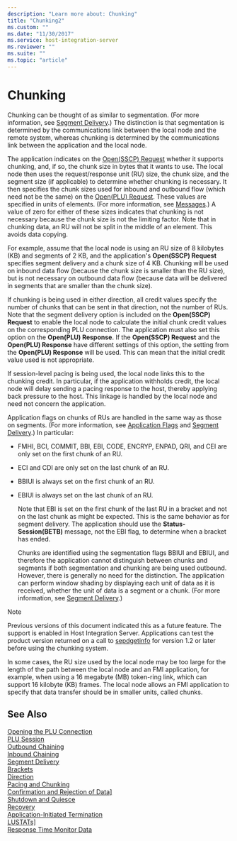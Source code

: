 ```yaml
---
description: "Learn more about: Chunking"
title: "Chunking2"
ms.custom: ""
ms.date: "11/30/2017"
ms.service: host-integration-server
ms.reviewer: ""
ms.suite: ""
ms.topic: "article"
---
```

# Chunking
Chunking can be thought of as similar to segmentation. (For more information, see [Segment Delivery](../core/segment-delivery1.md).) The distinction is that segmentation is determined by the communications link between the local node and the remote system, whereas chunking is determined by the communications link between the application and the local node.  
  
 The application indicates on the [Open(SSCP) Request](./open-sscp-request2.md) whether it supports chunking, and, if so, the chunk size in bytes that it wants to use. The local node then uses the request/response unit (RU) size, the chunk size, and the segment size (if applicable) to determine whether chunking is necessary. It then specifies the chunk sizes used for inbound and outbound flow (which need not be the same) on the [Open(PLU) Request](./open-plu-request2.md). These values are specified in units of elements. (For more information, see [Messages](../core/messages2.md).) A value of zero for either of these sizes indicates that chunking is not necessary because the chunk size is not the limiting factor. Note that in chunking data, an RU will not be split in the middle of an element. This avoids data copying.  
  
 For example, assume that the local node is using an RU size of 8 kilobytes (KB) and segments of 2 KB, and the application's **Open(SSCP) Request** specifies segment delivery and a chunk size of 4 KB. Chunking will be used on inbound data flow (because the chunk size is smaller than the RU size), but is not necessary on outbound data flow (because data will be delivered in segments that are smaller than the chunk size).  
  
 If chunking is being used in either direction, all credit values specify the number of chunks that can be sent in that direction, not the number of RUs. Note that the segment delivery option is included on the **Open(SSCP) Request** to enable the local node to calculate the initial chunk credit values on the corresponding PLU connection. The application must also set this option on the **Open(PLU) Response**. If the **Open(SSCP) Request** and the **Open(PLU) Response** have different settings of this option, the setting from the **Open(PLU) Response** will be used. This can mean that the initial credit value used is not appropriate.  
  
 If session-level pacing is being used, the local node links this to the chunking credit. In particular, if the application withholds credit, the local node will delay sending a pacing response to the host, thereby applying back pressure to the host. This linkage is handled by the local node and need not concern the application.  
  
 Application flags on chunks of RUs are handled in the same way as those on segments. (For more information, see [Application Flags](../core/application-flags1.md) and [Segment Delivery](../core/segment-delivery1.md).) In particular:  
  
- FMHI, BCI, COMMIT, BBI, EBI, CODE, ENCRYP, ENPAD, QRI, and CEI are only set on the first chunk of an RU.  
  
- ECI and CDI are only set on the last chunk of an RU.  
  
- BBIUI is always set on the first chunk of an RU.  
  
- EBIUI is always set on the last chunk of an RU.  
  
  Note that EBI is set on the first chunk of the last RU in a bracket and not on the last chunk as might be expected. This is the same behavior as for segment delivery. The application should use the **Status-Session(BETB)** message, not the EBI flag, to determine when a bracket has ended.  
  
  Chunks are identified using the segmentation flags BBIUI and EBIUI, and therefore the application cannot distinguish between chunks and segments if both segmentation and chunking are being used outbound. However, there is generally no need for the distinction. The application can perform window shading by displaying each unit of data as it is received, whether the unit of data is a segment or a chunk. (For more information, see [Segment Delivery](../core/segment-delivery1.md).)  
  
> [!NOTE]
>  Previous versions of this document indicated this as a future feature. The support is enabled in Host Integration Server. Applications can test the product version returned on a call to [sepdgetinfo](./sepdgetinfo2.md) for version 1.2 or later before using the chunking system.  
  
 In some cases, the RU size used by the local node may be too large for the length of the path between the local node and an FMI application, for example, when using a 16 megabyte (MB) token-ring link, which can support 16 kilobyte (KB) frames. The local node allows an FMI application to specify that data transfer should be in smaller units, called chunks.  
  
## See Also  
 [Opening the PLU Connection](../core/opening-the-plu-connection1.md)   
 [PLU Session](../core/plu-session2.md)   
 [Outbound Chaining](../core/outbound-chaining2.md)   
 [Inbound Chaining](../core/inbound-chaining1.md)   
 [Segment Delivery](../core/segment-delivery1.md)   
 [Brackets](../core/brackets1.md)   
 [Direction](../core/direction1.md)   
 [Pacing and Chunking](../core/pacing-and-chunking1.md)   
 [Confirmation and Rejection of Data\]](../core/confirmation-and-rejection-of-data]1.md)   
 [Shutdown and Quiesce](../core/shutdown-and-quiesce1.md)   
 [Recovery](../core/recovery1.md)   
 [Application-Initiated Termination](../core/application-initiated-termination1.md)   
 [LUSTATs\]](../core/lustats]1.md)   
 [Response Time Monitor Data](../core/response-time-monitor-data1.md)
